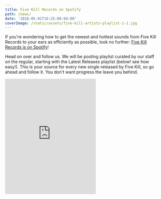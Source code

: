 ```yaml
---
title: Five Kill Records on Spotify
path: /news/
date: '2018-05-01T16:25:00-04:00'
coverImage: /static/assets/five-kill-artists-playlist-1-1.jpg
---
```

If you're wondering how to get the newest and hottest sounds from Five Kill Records to your ears as efficiently as possible, look no further: <a href="https://open.spotify.com/user/fivekillrecords">Five Kill Records is on Spotify</a>! 

Head on over and follow us. We will be posting playlist curated by our staff on the regular, starting with the Latest Releases playlist (below! see how easy!). This is your source for every new single released by Five Kill, so go ahead and follow it. You don't want progress the leave you behind. 

<iframe src="https://open.spotify.com/embed/user/fivekillrecords/playlist/0weCSrZwioSyPGKXvgySm1" width="300" height="380" frameborder="0" allowtransparency="true" allow="encrypted-media"></iframe>
